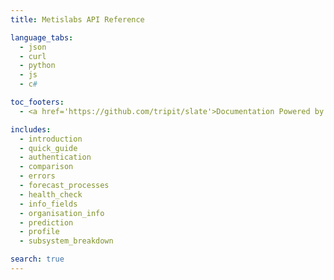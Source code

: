 ```yaml
---
title: Metislabs API Reference

language_tabs:
  - json
  - curl
  - python
  - js
  - c#

toc_footers:
  - <a href='https://github.com/tripit/slate'>Documentation Powered by Slate</a>

includes:
  - introduction
  - quick_guide
  - authentication
  - comparison
  - errors
  - forecast_processes
  - health_check
  - info_fields
  - organisation_info
  - prediction
  - profile
  - subsystem_breakdown

search: true
---
```

